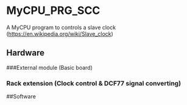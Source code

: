 # MyCPU_PRG_SCC
A MyCPU program to controls a slave clock (https://en.wikipedia.org/wiki/Slave_clock)

## Hardware
###External module (Basic board)
### Rack extension (Clock control & DCF77 signal converting)
##Software
